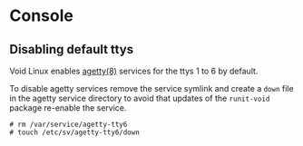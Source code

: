 # Console

## Disabling default ttys

Void Linux enables [agetty(8)](https://man.voidlinux.eu/agetty.8) services for the ttys 1 to 6 by default.

To disable agetty services remove the service symlink and create a `down` file in the agetty service directory to avoid that updates of the `runit-void` package re-enable the service.

```
# rm /var/service/agetty-tty6
# touch /etc/sv/agetty-tty6/down
```
